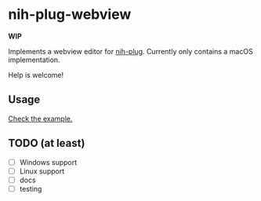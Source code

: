 # nih-plug-webview

**WIP**

Implements a webview editor for [nih-plug](https://github.com/robbert-vdh/nih-plug).
Currently only contains a macOS implementation.

Help is welcome!

## Usage

[Check the example.](https://github.com/maxjvh/nih-plug-webview/blob/main/example/src/lib.rs#L90-L136)

## TODO (at least)
- [ ] Windows support
- [ ] Linux support
- [ ] docs
- [ ] testing
